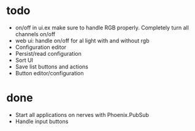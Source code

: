 # todo

- on/off in ui.ex make sure to handle RGB properly. Completely turn all channels on/off
- web ui: handle on/off for al light with and without rgb
- Configuration editor
- Persist/read configuration
- Sort UI
- Save list buttons and actions
- Button editor/configuration


# done
- Start all applications on nerves with Phoenix.PubSub
- Handle input buttons
